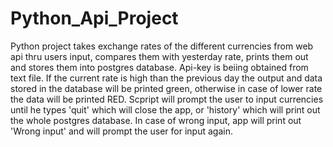 # Python_Api_Project

Python project takes exchange rates of the different currencies from web api thru users input, compares them with yesterday rate, prints them out and stores them into postgres database.
Api-key is beiing obtained from text file.
If the current rate is high than the previous day the output and data stored in the database will be printed green, otherwise in case of lower rate the data will be printed RED.
Scpript will prompt the user to input currencies until he types 'quit' which will close the app, or 'history' which will print out the whole postgres database.
In case of wrong input, app will print out 'Wrong input' and will prompt the user for input again.
